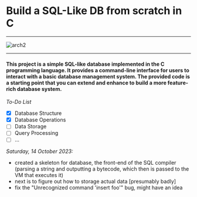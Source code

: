# Build a SQL-Like DB from scratch in C
---
![arch2](https://github.com/abdiths/Database/assets/136372934/ce5251c8-c987-4c3b-8645-66791959b4c7)

---
#### This project is a simple SQL-like database implemented in the C programming language. It provides a command-line interface for users to interact with a basic database management system. The provided code is a starting point that you can extend and enhance to build a more feature-rich database system.

*To-Do List*
- [x] Database Structure
- [x] Database Operations
- [ ] Data Storage
- [ ] Query Processing
- [ ] ...

*Saturday, 14 October 2023:*
- created a skeleton for database, the front-end of the SQL compiler (parsing a string and outputting a bytecode, which then is passed to the VM that executes it)
- next is to figure out how to storage actual data [presumably badly]
- fix the "Unrecognized command 'insert foo'" bug, might have an idea

